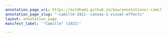 ```yaml
---
annotation_page_uri: https://koldham1.github.io/kow/annotations/-camille-1921--canvas-1-visual-effects.json
annotation_page_slug: "-camille-1921--canvas-1-visual-effects"
layout: annotation_page
manifest_label: '"Camille" (1921)'

---
```


